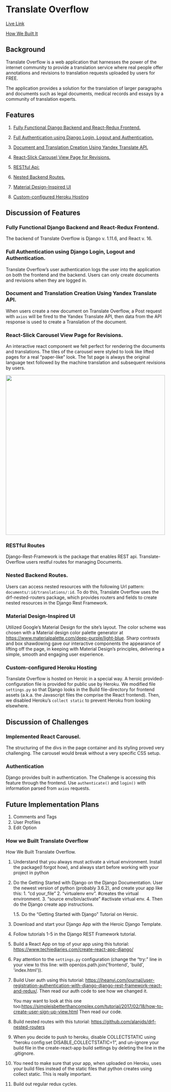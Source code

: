 # Translate Overflow

[Live Link](https://translateoverflow.herokuapp.com)

[How We Built It](#tutorial)

## Background

Translate Overflow is a web application that harnesses the power of the internet community to provide a translation service where real people offer annotations and revisions to translation requests uploaded by users for FREE.   

The application provides a solution for the translation of larger paragraphs and documents such as legal documents, medical records and essays by a community of translation experts.

## Features
1. [Fully Functional Django Backend and React-Redux Frontend.](#django)

2. [Full Authentication using Django Login, Logout and Authentication.](#auth)

3. [Document and Translation Creation Using Yandex Translate API.](#translate)

4. [React-Slick Carousel View Page for Revisions.](#carousel)

5. [RESTful Api:](#api)

6. [Nested Backend Routes.](#nest)

7. [Material Design-Inspired UI](#ui)

8. [Custom-configured Heroku Hosting](#heroku)

## Discussion of Features

### <a name="django"></a>Fully Functional Django Backend and React-Redux Frontend.
The backend of Translate Overflow is Django v. 1.11.6, and React v. 16.

### <a name="auth"></a>Full Authentication using Django Login, Logout and Authentication.
Translate Overflow’s user authentication logs the user into the application on both the frontend and the backend. Users can only create documents and revisions when they are logged in.

### <a name="translate"></a>Document and Translation Creation Using Yandex Translate API.
When users create a new document on Translate Overflow, a Post request with `axios` will be fired to the Yandex Translate API, then data from the API response is used to create a Translation of the document.

### <a name="carousel"></a>React-Slick Carousel View Page for Revisions.
An interactive react component we felt perfect for rendering the documents and translations.  The tiles of the carousel were styled to look like lifted pages for a real “paper-like” look.  The 1st page is always the original language text followed by the machine translation and subsequent revisions by users.

<img height="500px" src="https://github.com/Adrianjewell91/tl_overflow/blob/start-readme/docs/screenshot.png"/>

### <a name="api"></a>RESTful Routes
Django-Rest-Framework is the package that enables REST api.  Translate-Overflow users restful routes for managing Documents.

### <a name="nest"></a>Nested Backend Routes.
Users can access nested resources with the following Url pattern: `documents/:id/translations/:id`. To do this, Translate Overflow uses the drf-nested-routers package, which provides routers and fields to create nested resources in the Django Rest Framework.

### <a name="ui"></a>Material Design-Inspired UI
Utilized Google’s Material Design for the site’s layout.  The color scheme was chosen with a Material design color palette generator at https://www.materialpalette.com/deep-purple/light-blue.  Sharp contrasts and box shawdowing gave our interactive components the appearance of lifting off the page, in keeping with Material Design’s principles, delivering a simple, smooth and engaging user experience.

### <a name="heroku"></a>Custom-configured Heroku Hosting
Translate Overflow is hosted on Heroic in a special way. A heroic provided-configuration file is provided for public use by Heroku. We modified file `settings.py` so that Django looks in the Build file-directory for frontend assets (a.k.a. the Javascript files the comprise the React frontend).  Then, we disabled Heroku’s `collect static` to prevent Heroku from looking elsewhere.

## Discussion of Challenges

### Implemented React Carousel.  
The structuring of the divs in the page container and its styling proved very challenging.  The carousel would break without a very specific CSS setup.

### Authentication

Django provides built in authentication. The Challenge is accessing this feature through the frontend. Use `authenticate()` and `login()` with information parsed from `axios` requests.

## Future Implementation Plans

1. Comments and Tags
2. User Profiles
3. Edit Option

### <a name="tutorial"></a>How we Built Translate Overflow

  How We Built Translate Overflow.

1. Understand that you always must activate a virtual environment. Install the package(I forgot how), and always start before working with your project in python
2. Do the Getting Started with Django on the Django Documentation. User the newest version of python (probably 3.6.2), and create your app like this:
	    1. “cd your_file”
	    2. “virtualenv env”. #creates the virtual environment.
	    3. “source env/bin/activate”  #activate virtual env.
	    4. Then do the Django create app instructions.

	1.5. Do the “Getting Started with Django” Tutorial on Heroic.
3. Download and start your Django App with the Heroic Django Template.
4. Follow tutorials 1-5 in the Django REST Framework tutorial.
5. Build a React App on top of your app using this tutorial: https://www.techiediaries.com/create-react-app-django/

6. Pay attention to the `settings.py` configuration (change the “try:” line in your view to this line: with open(os.path.join('frontend', 'build', 'index.html')).

7. Build User auth using this tutorial: https://iheanyi.com/journal/user-registration-authentication-with-django-django-rest-framework-react-and-redux/. Then read our auth code to see how we changed it.

	You may want to look at this one too:https://simpleisbetterthancomplex.com/tutorial/2017/02/18/how-to-create-user-sign-up-view.html Then read our code.

8. Build nested routes with this tutorial: https://github.com/alanjds/drf-nested-routers
9.  When you decide to push to heroku, disable COLLECTSTATIC using “heroku config:set DISABLE_COLLECTSTATIC=1”, and un-ignore your build file in the create-react-app build settings by deleting the line in the .gitignore.

10. You need to make sure that your app, when uploaded on Heroku, uses your build files instead of the static files that python creates using collect static. This is really important.

11. Build out regular redux cycles.
